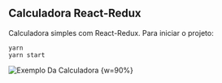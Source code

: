 ## Calculadora React-Redux

Calculadora simples com React-Redux. Para iniciar o projeto:

```
yarn
yarn start
```

![Exemplo Da Calculadora {w=90%}](https://github.com/michaeldouglas/calculadora-react-redux/blob/master/src/components/img/exemplo.png?raw=true)